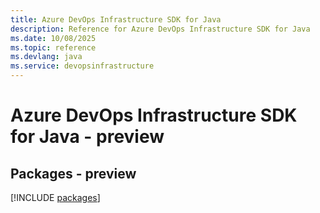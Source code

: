 ```yaml
---
title: Azure DevOps Infrastructure SDK for Java
description: Reference for Azure DevOps Infrastructure SDK for Java
ms.date: 10/08/2025
ms.topic: reference
ms.devlang: java
ms.service: devopsinfrastructure
---
```

# Azure DevOps Infrastructure SDK for Java - preview
## Packages - preview
[!INCLUDE [packages](devops-infrastructure-index.md)]